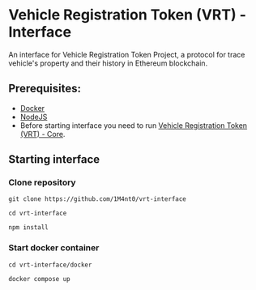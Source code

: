 # Vehicle Registration Token (VRT) - Interface

An interface for Vehicle Registration Token Project, a protocol for trace vehicle's property and their history in Ethereum blockchain.

## Prerequisites:

-   [Docker](https://www.docker.com/get-started/)
-   [NodeJS](https://nodejs.org/it/)
-   Before starting interface you need to run [Vehicle Registration Token (VRT) - Core](https://github.com/1M4nt0/tesi-uniud-2022-core).

## Starting interface

### Clone repository

```
git clone https://github.com/1M4nt0/vrt-interface

cd vrt-interface

npm install
```

### Start docker container

```
cd vrt-interface/docker

docker compose up
```
